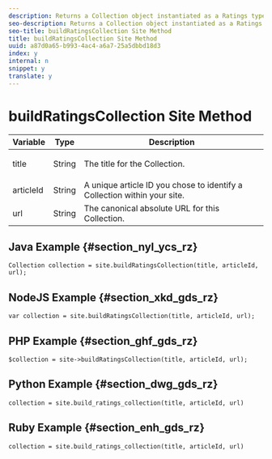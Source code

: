 ```yaml
---
description: Returns a Collection object instantiated as a Ratings type. Run create_or_update() from the Collection object to complete the build process.
seo-description: Returns a Collection object instantiated as a Ratings type. Run create_or_update() from the Collection object to complete the build process.
seo-title: buildRatingsCollection Site Method
title: buildRatingsCollection Site Method
uuid: a87d0a65-b993-4ac4-a6a7-25a5dbbd18d3
index: y
internal: n
snippet: y
translate: y
---
```


# buildRatingsCollection Site Method


<table id="properties_gq4_jyf_5y" class="simpletable properties" cellpadding="4" cellspacing="0"> 
 <thead class="prophead sthead"> 
  <th class="proptypehd"> Variable </th> 
  <th class="propvaluehd"> Type </th> 
  <th class="propdeschd"> Description </th> 
 </thead> 
 <tr class="property strow"> 
  <td class="proptype stentry"> <span class="varname"> title </span> </td> 
  <td class="propvalue stentry"> String </td> 
  <td class="propdesc stentry"> <p>The title for the Collection.</p> </td> 
 </tr> 
 <tr class="property strow"> 
  <td class="proptype stentry"> <span class="varname"> articleId </span> </td> 
  <td class="propvalue stentry"> String </td> 
  <td class="propdesc stentry"> A unique article ID you chose to identify a Collection within your site. </td> 
 </tr> 
 <tr class="property strow"> 
  <td class="proptype stentry"> <span class="varname"> url </span> </td> 
  <td class="propvalue stentry"> String </td> 
  <td class="propdesc stentry"> The canonical absolute URL for this Collection. </td> 
 </tr> 
</table>


## Java Example {#section_nyl_ycs_rz}


```
Collection collection = site.buildRatingsCollection(title, articleId, url); 

```

## NodeJS Example {#section_xkd_gds_rz}


```
var collection = site.buildRatingsCollection(title, articleId, url); 

```

## PHP Example {#section_ghf_gds_rz}


```
$collection = site->buildRatingsCollection(title, articleId, url); 

```

## Python Example {#section_dwg_gds_rz}


```
collection = site.build_ratings_collection(title, articleId, url) 

```

## Ruby Example {#section_enh_gds_rz}


```
collection = site.build_ratings_collection(title, articleId, url) 

```
